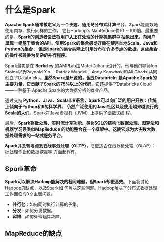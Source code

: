 什么是Spark
===================================================================================
**Apache Spark通常被定义为一个快速、通用的分布式计算平台**。Spark能高效地使用内存，执行同样的工作，
它比Hadoop's MapReduce快10 ~ 100倍。最重要的是，**Spark的创造者设法将用户从正在处理的计算机集群中
抽象出来，向用户呈现一组基于集合的API。使用Spark的集合感觉好像在使用本地Scala、Java和Python的集合，
但是Spark的集合实际上引用分布在许多节点的数据。这些集合的操作被转换为复杂的并行程序**。

Spark最初是在 **Berkeley** 的AMPLab由Matei Zaharia设计的，他与他的导师Ion Stoica以及Reynold Xin、
Patrick Wendell、Andy Konwinski和Ali Ghodsi共同创立了Databricks。**虽然Spark是开源的，但是Databricks
是Apache Spark的主要力量，它贡献了Spark的75%以上的代码**。它还提供了Databricks Cloud——一种基于
Apache Spark的大数据分析的商业产品。

通过支持 **Python、Java、Scala和R语言，Spark可以向广泛的用户开放：传统上倾向于Python和R的科学界、
仍然广泛使用的Java社区以及使用越来越流行的Scala的人们**。Spark在Java虚拟机（JVM）上提供了函数式编
程。

最后，**Spark将批处理、实时流计算功能、类似SQL的结构化数据处理、图算法和机器学习等类似MapReduce
的功能整合在一个框架中。这使它成为大多数大数据处理需求的一站式服务平台**。

**Spark并没有考虑到在线事务处理（OLTP）**，它更适合在线分析处理（OLAP）：批处理作业和数据挖掘等
方面起作有。

## Spark革命
**Spark可以解决Hadoop能解决的相同难题，但Spark却更高效**。下面将讨论Hadoop的缺点，以及Spark如
何解决这些问题。Hadoop解决了分布式数据处理工作面临的3个主要问题。
+ **并行化**：如何同时执行计算的子集。
+ **分发**：如何分发数据。
+ **容错**：如何处理组件故障。

## MapReduce的缺点





